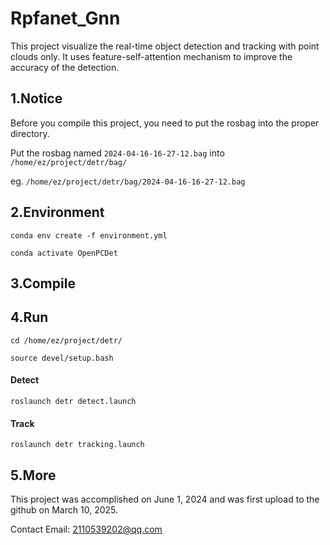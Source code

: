 # Rpfanet_Gnn

This project visualize the real-time object detection and tracking with point clouds only. It uses feature-self-attention mechanism to improve the accuracy of the detection. 

## 1.Notice
Before you compile this project, you need to put the rosbag into the proper directory.

Put the rosbag named `2024-04-16-16-27-12.bag` into `/home/ez/project/detr/bag/`

eg. `/home/ez/project/detr/bag/2024-04-16-16-27-12.bag`

## 2.Environment

`conda env create -f environment.yml`

`conda activate OpenPCDet`

## 3.Compile

## 4.Run

`cd /home/ez/project/detr/`

`source devel/setup.bash`

#### Detect

`roslaunch detr detect.launch`

#### Track

`roslaunch detr tracking.launch`

## 5.More

This project was accomplished on June 1, 2024 and was first upload to the github on March 10, 2025.

Contact Email: 2110539202@qq.com
